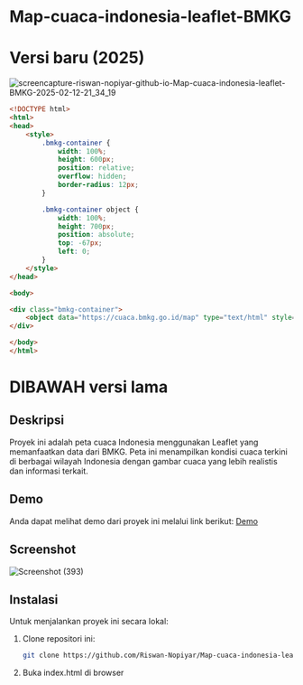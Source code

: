 # Map-cuaca-indonesia-leaflet-BMKG
# Versi baru (2025)

![screencapture-riswan-nopiyar-github-io-Map-cuaca-indonesia-leaflet-BMKG-2025-02-12-21_34_19](https://github.com/user-attachments/assets/1d0506a8-f785-46a0-a65e-6b1076cbcd6e)

```html
<!DOCTYPE html>
<html>
<head>
    <style>
        .bmkg-container {
            width: 100%;
            height: 600px;
            position: relative;
            overflow: hidden;
            border-radius: 12px;
        }

        .bmkg-container object {
            width: 100%;
            height: 700px;
            position: absolute;
            top: -67px;
            left: 0;
        }
    </style>
</head>

<body>

<div class="bmkg-container">
    <object data="https://cuaca.bmkg.go.id/map" type="text/html" style="border:none;"></object>
</div>

</body>
</html>
```

# DIBAWAH versi lama
## Deskripsi
Proyek ini adalah peta cuaca Indonesia menggunakan Leaflet yang memanfaatkan data dari BMKG. Peta ini menampilkan kondisi cuaca terkini di berbagai wilayah Indonesia dengan gambar cuaca yang lebih realistis dan informasi terkait.

## Demo
Anda dapat melihat demo dari proyek ini melalui link berikut:
[Demo](https://riswan-nopiyar.github.io/Map-cuaca-indonesia-leaflet-BMKG/)

## Screenshot
![Screenshot (393)](https://github.com/user-attachments/assets/1937f539-d7f1-4e0c-bd49-4d4c19fa4359)

## Instalasi
Untuk menjalankan proyek ini secara lokal:
1. Clone repositori ini:
   ```bash
   git clone https://github.com/Riswan-Nopiyar/Map-cuaca-indonesia-leaflet-BMKG.git
2. Buka index.html di browser
